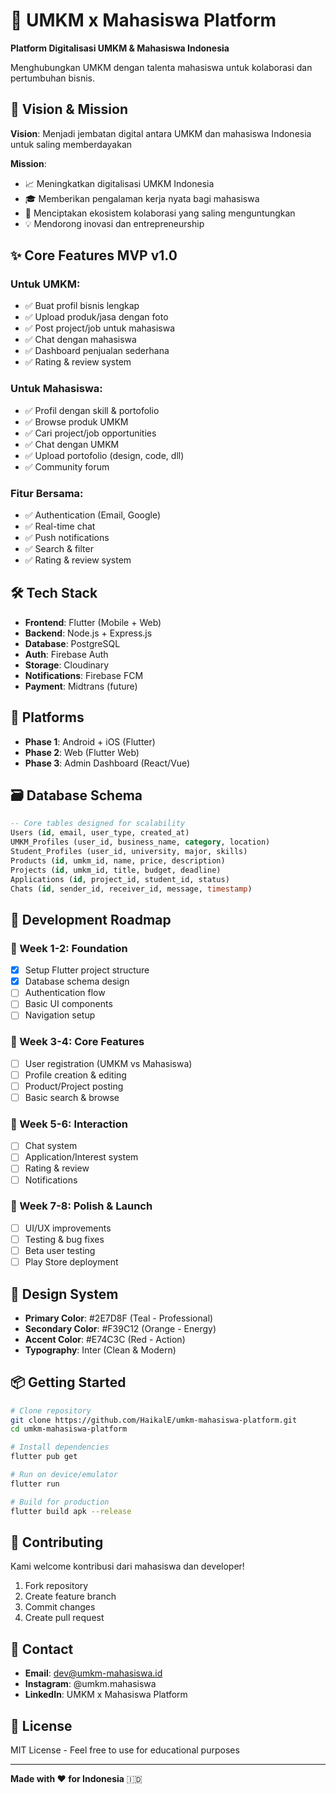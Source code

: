 # 🚀 UMKM x Mahasiswa Platform

**Platform Digitalisasi UMKM & Mahasiswa Indonesia**

Menghubungkan UMKM dengan talenta mahasiswa untuk kolaborasi dan pertumbuhan bisnis.

## 🎯 Vision & Mission

**Vision**: Menjadi jembatan digital antara UMKM dan mahasiswa Indonesia untuk saling memberdayakan

**Mission**:
- 📈 Meningkatkan digitalisasi UMKM Indonesia
- 🎓 Memberikan pengalaman kerja nyata bagi mahasiswa
- 🤝 Menciptakan ekosistem kolaborasi yang saling menguntungkan
- 💡 Mendorong inovasi dan entrepreneurship

## ✨ Core Features MVP v1.0

### Untuk UMKM:
- ✅ Buat profil bisnis lengkap
- ✅ Upload produk/jasa dengan foto
- ✅ Post project/job untuk mahasiswa
- ✅ Chat dengan mahasiswa
- ✅ Dashboard penjualan sederhana
- ✅ Rating & review system

### Untuk Mahasiswa:
- ✅ Profil dengan skill & portofolio
- ✅ Browse produk UMKM
- ✅ Cari project/job opportunities
- ✅ Chat dengan UMKM
- ✅ Upload portofolio (design, code, dll)
- ✅ Community forum

### Fitur Bersama:
- ✅ Authentication (Email, Google)
- ✅ Real-time chat
- ✅ Push notifications
- ✅ Search & filter
- ✅ Rating & review system

## 🛠️ Tech Stack

- **Frontend**: Flutter (Mobile + Web)
- **Backend**: Node.js + Express.js
- **Database**: PostgreSQL
- **Auth**: Firebase Auth
- **Storage**: Cloudinary
- **Notifications**: Firebase FCM
- **Payment**: Midtrans (future)

## 📱 Platforms

- **Phase 1**: Android + iOS (Flutter)
- **Phase 2**: Web (Flutter Web)
- **Phase 3**: Admin Dashboard (React/Vue)

## 🗃️ Database Schema

```sql
-- Core tables designed for scalability
Users (id, email, user_type, created_at)
UMKM_Profiles (user_id, business_name, category, location)
Student_Profiles (user_id, university, major, skills)
Products (id, umkm_id, name, price, description)
Projects (id, umkm_id, title, budget, deadline)
Applications (id, project_id, student_id, status)
Chats (id, sender_id, receiver_id, message, timestamp)
```

## 🚀 Development Roadmap

### 📅 Week 1-2: Foundation
- [x] Setup Flutter project structure
- [x] Database schema design
- [ ] Authentication flow
- [ ] Basic UI components
- [ ] Navigation setup

### 📅 Week 3-4: Core Features
- [ ] User registration (UMKM vs Mahasiswa)
- [ ] Profile creation & editing
- [ ] Product/Project posting
- [ ] Basic search & browse

### 📅 Week 5-6: Interaction
- [ ] Chat system
- [ ] Application/Interest system
- [ ] Rating & review
- [ ] Notifications

### 📅 Week 7-8: Polish & Launch
- [ ] UI/UX improvements
- [ ] Testing & bug fixes
- [ ] Beta user testing
- [ ] Play Store deployment

## 🎨 Design System

- **Primary Color**: #2E7D8F (Teal - Professional)
- **Secondary Color**: #F39C12 (Orange - Energy)
- **Accent Color**: #E74C3C (Red - Action)
- **Typography**: Inter (Clean & Modern)

## 📦 Getting Started

```bash
# Clone repository
git clone https://github.com/HaikalE/umkm-mahasiswa-platform.git
cd umkm-mahasiswa-platform

# Install dependencies
flutter pub get

# Run on device/emulator
flutter run

# Build for production
flutter build apk --release
```

## 🤝 Contributing

Kami welcome kontribusi dari mahasiswa dan developer!

1. Fork repository
2. Create feature branch
3. Commit changes
4. Create pull request

## 📱 Contact

- **Email**: dev@umkm-mahasiswa.id
- **Instagram**: @umkm.mahasiswa
- **LinkedIn**: UMKM x Mahasiswa Platform

## 📄 License

MIT License - Feel free to use for educational purposes

---

**Made with ❤️ for Indonesia** 🇮🇩